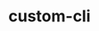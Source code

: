 <!--
 * @Author: shuwang_wu
 * @Date: 2021-05-18 19:45:30
 * @LastEditTime: 2021-05-18 19:46:00
 * @LastEditors: shuwang_wu
 * @Description: 自定义前端脚手架
 * @FilePath: \notes\notes\custom-cli\README.md
-->

# custom-cli
